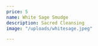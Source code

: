 ```yaml
---
price: 5
name: White Sage Smudge
description: Sacred Cleansing
image: "/uploads/whitesage.jpeg"

---
```

